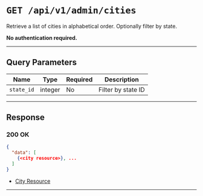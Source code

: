# `GET /api/v1/admin/cities`

Retrieve a list of cities in alphabetical order. Optionally filter by state.


**No authentication required.**

---

## Query Parameters
| Name        | Type    | Required | Description                        |
|-------------|---------|----------|------------------------------------|
| `state_id`  | integer | No       | Filter by state ID                 |

---

## Response

### 200 OK
```json
{
  "data": [
    {<city resource>}, ...
  ]
}
```
- [City Resource](city_resource.md)

---
